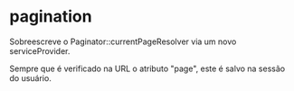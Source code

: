 # pagination

Sobreescreve o Paginator::currentPageResolver via um novo serviceProvider.

Sempre que é verificado na URL o atributo "page", este é salvo na sessão do usuário.

